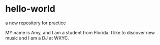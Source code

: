 # hello-world
a new repository for practice

MY name is Amy, and I am a student from Florida. 
I like to discover new music and I am a DJ at WXYC. 

